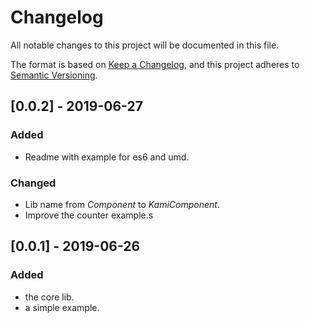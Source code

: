 # Changelog
All notable changes to this project will be documented in this file.

The format is based on [Keep a Changelog](https://keepachangelog.com/en/1.0.0/),
and this project adheres to [Semantic Versioning](https://semver.org/spec/v2.0.0.html).


## [0.0.2] - 2019-06-27

### Added

- Readme with example for es6 and umd.

### Changed

- Lib name from *Component* to *KamiComponent*.
- Improve the counter example.s

## [0.0.1] - 2019-06-26
### Added

- the core lib.
- a simple example. 
